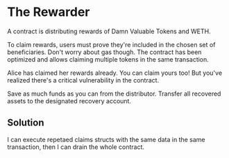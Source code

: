 # The Rewarder

A contract is distributing rewards of Damn Valuable Tokens and WETH.

To claim rewards, users must prove they're included in the chosen set of beneficiaries. Don't worry about gas though. The contract has been optimized and allows claiming multiple tokens in the same transaction.

Alice has claimed her rewards already. You can claim yours too! But you've realized there's a critical vulnerability in the contract.

Save as much funds as you can from the distributor. Transfer all recovered assets to the designated recovery account.

## Solution

I can execute repetaed claims structs with the same data in the same transaction, then I can drain the whole contract.
